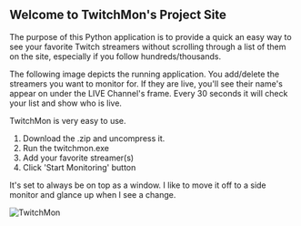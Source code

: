 ## Welcome to TwitchMon's Project Site

The purpose of this Python application is to provide a quick an easy way to see your favorite Twitch streamers without scrolling through a list of them on the site, especially if you follow hundreds/thousands.

The following image depicts the running application.  You add/delete the streamers you want to monitor for.
If they are live, you'll  see their name's appear on under the LIVE Channel's frame.
Every 30 seconds it will check your list and show who is live.

TwitchMon is very easy to use.
1.  Download the .zip and uncompress it.
2.  Run the twitchmon.exe
3. Add your favorite streamer(s)
4. Click 'Start Monitoring' button

It's set to always be on top as a window.  I like to move it off to a side monitor and glance up when I see a change.

![TwitchMon](https://i.imgur.com/3z2WljE.png)
